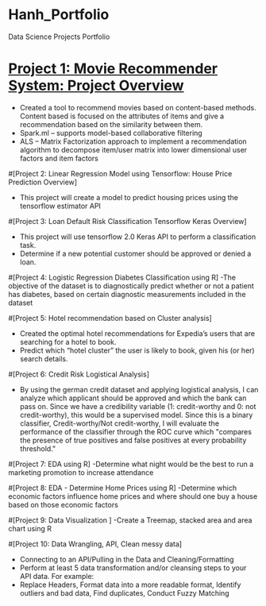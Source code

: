 # Hanh_Portfolio
Data Science Projects Portfolio

# [Project 1: Movie Recommender System: Project Overview](https://github.com/htran017/Hanh_Portfolio/blob/2cf3720d24330c186cc77c1b1dfb9a505aab64de/TranHanh_DSC680_Project1_MovieRecommender.ipynb)
- Created a tool to recommend movies based on content-based methods. Content based is focused on the attributes of items and give a recommendation based on the similarity between them.
- Spark.ml – supports model-based collaborative filtering 
- ALS – Matrix Factorization approach to implement a recommendation algorithm to decompose item/user matrix into lower dimensional user factors and item factors


#[Project 2: Linear Regression Model using Tensorflow: House Price Prediction Overview]
- This project will create a model to predict housing prices using the tensorflow estimator API

#[Project 3: Loan Default Risk Classification Tensorflow Keras Overview]
- This project will use tensorflow 2.0 Keras API to perform a classification task.
- Determine if a new potential customer should be approved or denied a loan. 

#[Project 4: Logistic Regression Diabetes Classification using R]
-The objective of the dataset is to diagnostically predict whether or not a patient has diabetes, based on certain diagnostic measurements included in the dataset

#[Project 5: Hotel recommendation based on Cluster analysis]
- Created the optimal hotel recommendations for Expedia’s users that are searching for a hotel to book. 
- Predict which “hotel cluster” the user is likely to book, given his (or her) search details.

#[Project 6: Credit Risk Logistical Analysis]
- By using the german credit dataset and applying logistical analysis, I can analyze which applicant should be approved and which the bank can pass on. Since we have a credibility variable (1: credit-worthy and 0: not credit-worthy), this would be a supervised model. Since this is a binary classifier, Credit-worthy/Not credit-worthy, I will evaluate the performance of the classifier through the ROC curve which "compares the presence of true positives and false positives at every probability threshold."

#[Project 7: EDA using R]
-Determine what night would be the best to run a marketing promotion to increase attendance

#[Project 8: EDA - Determine Home Prices using R]
-Determine which economic factors influence home prices and where should one buy a house based on those economic factors

#[Project 9: Data Visualization ]
-Create a Treemap, stacked area and area chart using R

#[Project 10: Data Wrangling, API, Clean messy data]
- Connecting to an API/Pulling in the Data and Cleaning/Formatting
- Perform at least 5 data transformation and/or cleansing steps to your API data. For example:
- Replace Headers, Format data into a more readable format, Identify outliers and bad data, Find duplicates, Conduct Fuzzy Matching
